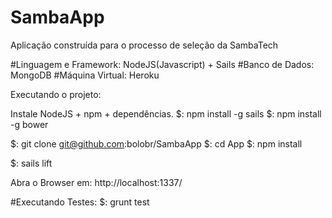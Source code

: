 # SambaApp
Aplicação construída para o processo de seleção da SambaTech

#Linguagem e Framework: NodeJS(Javascript) + Sails
#Banco de Dados: MongoDB
#Máquina Virtual: Heroku

Executando o projeto:

Instale NodeJS + npm + dependências.
$: npm install -g sails
$: npm install -g bower

$: git clone git@github.com:bolobr/SambaApp
$: cd App
$: npm install

$: sails lift

Abra o Browser em:
http://localhost:1337/

#Executando Testes:
$: grunt test


